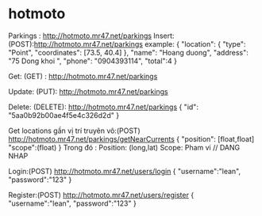 # hotmoto
Parkings : http://hotmoto.mr47.net/parkings
Insert: (POST):http://hotmoto.mr47.net/parkings
	example:
   {
        "location": {
    		"type": "Point",
    		"coordinates": [73.5, 40.4]
		},
        "name": "Hoang duong",
        "address": "75 Dong khoi ",
        "phone": "0904393114",
        "total":4
    }

Get: (GET) : http://hotmoto.mr47.net/parkings

Update: (PUT): http://hotmoto.mr47.net/parkings

Delete: (DELETE): http://hotmoto.mr47.net/parkings
	{
      		"id": "5aa0b92b00ae4f5e4c326d2d"
	}
	
Get locations gần vị trí truyên vô:(POST) http://hotmoto.mr47.net/parkings/getNearCurrents 
{
	"position": [float,float]  
	"scope":(float)
}
Trong đó : Position:  (long,lat) 
Scope: Pham vi
// DANG NHAP

Login:(POST)   http://hotmoto.mr47.net/users/login 
	{
		"username":"lean",
		"password":"123"
	}
	
	
Register:(POST)   http://hotmoto.mr47.net/users/register
	{
		"username":"lean",
		"password":"123"
	}
